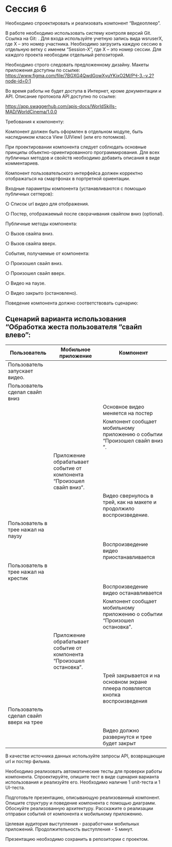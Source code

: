 # Сессия 6

Необходимо спроектировать и реализовать компонент “Видеоплеер”.

В работе необходимо использовать систему контроля версий Git. Ссылка на Git: . Для входа используйте учетную запись вида wsruserX, где X – это номер участника. Необходимо загрузить каждую сессию в отдельную ветку с именем “Session-X”, где Х – это номер сессии. Для каждого проекта необходим отдельный репозиторий.

Необходимо строго следовать предложенному дизайну. Макеты приложения доступны по ссылке: https://www.figma.com/file/7BGXG4QwdGowXyuYKixO2M/РЧ-3.-v.2?node-id=0:1

Во время работы не будет доступа в Интернет, кроме документации и API. Описание протокола API доступно по ссылке:

https://app.swaggerhub.com/apis-docs/WorldSkills-MAD/WorldCinema/1.0.0

Требования к компоненту:

Компонент должен быть оформлен в отдельном модуле, быть наследником класса View (UIView) (или его потомков).

При проектировании компонента следует соблюдать основные принципы объектно-ориентированного программирования. Для всех публичных методов и свойств необходимо добавить описания в виде комментариев.

Компонент пользовательского интерфейса должен корректно отображаться на смартфонах в портретной ориентации.

Входные параметры компонента (устанавливаются с помощью публичных сеттеров):

○ Список url видео для отображения.

○ Постер, отображаемый после сворачивания свайпом вниз (optional).

Публичные методы компонента:

○ Вызов свайпа вниз.

○ Вызов свайпа вверх.

События, получаемые от компонента:

○ Произошел свайп вниз.

○ Произошел свайп вверх.

○ Видео на паузе.

○ Видео закрыто (остановлено).

Поведение компонента должно соответствовать сценарию:



## Сценарий варианта использования “Обработка жеста пользователя “свайп влево”:

|  Пользователь  |  Мобильное приложение  |  Компонент  |
| ------------- | ------------- | ------------- |
|  Пользователь запускает видео.  |    |    |
|  Пользователь сделал свайп вниз  |    |    |
|    |    |  Основное видео меняется на постер  |
|    |    |  Компонент сообщает мобильному приложению о событии “Произошел свайп вниз ”.  |
|    |  Приложение обрабатывает событие от компонента “Произошел свайп вниз”.  |    |
|    |    |  Видео свернулось в трей, как на макете и продолжило воспроизведение.  |
|  Пользователь в трее нажал на паузу  |    |    |
|    |    |  Воспроизведение видео приостанавливается  |
|  Пользователь в трее нажал на крестик  |    |    |
|    |    |  Воспроизведение видео останавливается  |
|    |    |  Компонент сообщает мобильному приложению о событии “Произошел остановка”.  |
|    |  Приложение обрабатывает событие от компонента “Произошел остановка”.  |    |
|    |    |  Трей закрывается и на основном экране плеера появляется кнопка воспроизведения  |
|  Пользователь сделал свайп вверх на трее  |    |    |
|    |    |  Видео должно развернутся и трее будет закрыт  |

В качестве источника данных используйте запросы API, возвращающие url и постер фильма.


Необходимо реализовать автоматические тесты для проверки работы компонента. Спроектируйте, опишите тест в виде сценария варианта использования и реализуйте его. Необходимо наличие 1 unit-теста и 1 UI-теста.


Подготовьте презентацию, описывающую реализованный компонент. Опишите структуру и поведение компонента с помощью диаграмм. Обоснуйте реализованную архитектуру. Расскажите о реализации отправки событий от компонента к мобильному приложению.

Целевая аудитория выступления - разработчики мобильных приложений. Продолжительность выступления - 5 минут.

Презентацию необходимо сохранить в репозитории с проектом.
